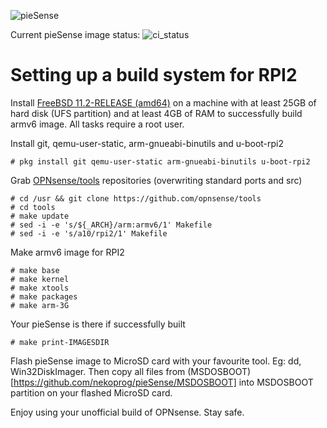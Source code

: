 ![pieSense](https://github.com/nekoprog/pieSense/raw/master/opnsense-rpi2.jpg)

Current pieSense image status: ![ci_status](https://api.cirrus-ci.com/github/nekoprog/pieSense.svg)

Setting up a build system for RPI2
==================================

Install [FreeBSD 11.2-RELEASE (amd64)](https://download.freebsd.org/ftp/releases/amd64/amd64/ISO-IMAGES/11.2/)
on a machine with at least 25GB of hard disk (UFS partition)
and at least 4GB of RAM to successfully build armv6 image.
All tasks require a root user.

Install git, qemu-user-static, arm-gnueabi-binutils and u-boot-rpi2

    # pkg install git qemu-user-static arm-gnueabi-binutils u-boot-rpi2

Grab [OPNsense/tools](https://github.com/opnsense/tools) repositories
(overwriting standard ports and src)

    # cd /usr && git clone https://github.com/opnsense/tools
    # cd tools
    # make update
    # sed -i -e 's/${_ARCH}/arm:armv6/1' Makefile
    # sed -i -e 's/a10/rpi2/1' Makefile
    
Make armv6 image for RPI2

    # make base 
    # make kernel
    # make xtools
    # make packages
    # make arm-3G
    
Your pieSense is there if successfully built

    # make print-IMAGESDIR

Flash pieSense image to MicroSD card with your favourite tool. Eg: dd, Win32DiskImager. Then copy all files from (MSDOSBOOT)[https://github.com/nekoprog/pieSense/MSDOSBOOT] into MSDOSBOOT partition on your flashed MicroSD card.

Enjoy using your unofficial build of OPNsense. Stay safe.
